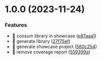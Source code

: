 # 1.0.0 (2023-11-24)

### Features

- 🎸 consum library in showcase ([e87aaa1](https://github.com/kreuzerk/release-me-daddy/commit/e87aaa103474fcc4ce0cb539740caabfcc33c67b))
- 🎸 generate library ([27f75ef](https://github.com/kreuzerk/release-me-daddy/commit/27f75efe897805603305f51415aad00e6dc19da8))
- 🎸 generate showcase project ([560c254](https://github.com/kreuzerk/release-me-daddy/commit/560c2548aa49e84322693aeb26b3aa61cd70377b))
- 🎸 remove coverage report ([559399a](https://github.com/kreuzerk/release-me-daddy/commit/559399a3be2405fadb1b4f82c1c7cd22476cebc8))
